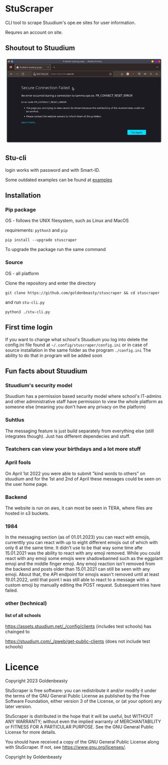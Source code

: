 # StuScraper

CLI tool to scrape Stuudium's ope.ee sites for user information.

Requres an account on site.

## Shoutout to Stuudium

![ip_blocked](./assets/funny.webp)

## Stu-cli

login works with password and with Smart-ID.

Some outdated examples can be found at [examples](./assets/examples.md)

## Installation

### Pip package

OS - follows the UNIX filesystem, such as Linux and MacOS

requirements: `python3` and `pip`

```
pip install --upgrade stuscraper
```

To upgrade the package run the same command

### Source

OS - all platform

Clone the repository and enter the directory

```
git clone https://github.com/goldenbeasty/stuscraper && cd stuscraper
```

and run `stu-cli.py`

```
python3 ./stu-cli.py
```

## First time login

If you want to change what school's Stuudium you log into delete the config.ini file found at `~/.config/stuscraper/config.ini` or in case of source installation in the same folder as the program `./config.ini`
The ability to do that in program will be added soon

## Fun facts about Stuudium

### Stuudium's security model

Stuudium has a permission based security model where school's IT-admins and other administrative staff have permission to view the whole platform as someone else (meaning you don't have any privacy on the platform)

### Suhtlus

The messaging feature is just build separately from everything else (still integrates though). Just has different dependecies and stuff.

### Teatchers can view your birthdays and a lot more stuff

### April fools

On April 1st 2022 you were able to submit "kind words to others" on stuudium and for the 1st and 2nd of April these messages could be seen on the user home page.

### Backend

The website is run on aws, it can most be seen in TERA, where files are hosted in s3 buckets.

### 1984

In the messaging section (as of 01.01.2023) you can react with emojis, currenttly you can react with up to eight different emojis out of which with only 6 at the same time.
It didn't use to be that way some time afte 15.01.2021 was the ability to react with any emoji removed. While you could react with any emoji some emojis were shadowbanned such as the eggplant emoji and the middle finger emoji.
Any emoji reaction isn't removed from the backend and posts older than 15.01.2021 can still be seen with any emoji. About that, the API endpoint for emojis wasn't removed until at least 19.01.2022, until that point I was still able to react to a message with a custom emoji by manually editing the POST request. Subsequent tries have failed.

### other (technical)

#### list of all schools
https://assets.stuudium.net/_/config/clients
(includes test schools)
has chainged to

https://stuudium.com/_/pweb/get-public-clients 
(does not include test schools)

# Licence

Copyright 2023 Goldenbeasty

StuScraper is free software: you can redistribute it and/or modify it under the terms of the GNU General Public License as published by the Free Software Foundation, either version 3 of the License, or (at your option) any later version.

StuScraper is distributed in the hope that it will be useful, but WITHOUT ANY WARRANTY; without even the implied warranty of MERCHANTABILITY or FITNESS FOR A PARTICULAR PURPOSE. See the GNU General Public License for more details.

You should have received a copy of the GNU General Public License along with StuScraper. If not, see <https://www.gnu.org/licenses/>. 

Copyright by Goldenbeasty
